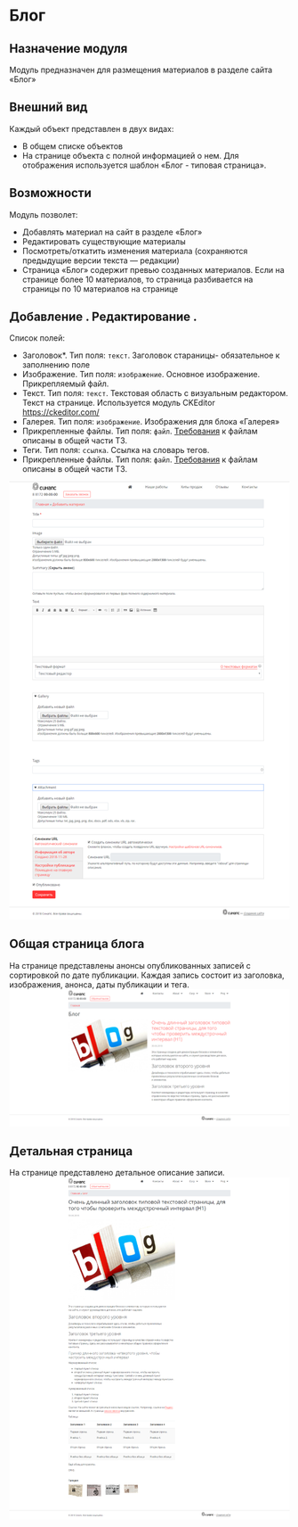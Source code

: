 # Блог
## Назначение модуля
Модуль предназначен для размещения материалов в разделе сайта «Блог»
## Внешний вид
Каждый объект представлен в двух видах:
- В общем списке объектов
- На странице объекта с полной информацией о нем. Для отображения используется шаблон «Блог - типовая страница».

## Возможности
Модуль позволет:
- Добавлять материал на сайт в разделе «Блог»
- Редактировать существующие материалы
- Посмотреть/откатить изменения материала (сохраняются предыдущие версии текста — редакции)
- Страница «Блог» содержит превью созданных материалов. Если на странице более 10 материалов, то страница разбивается на страницы по 10 материалов на странице

## Добавление . Редактирование .
Список полей:
- Заголовок*. Тип поля: `текст`. Заголовок стараницы- обязательное к заполнению поле
- Изображение. Тип поля: `изображение`. Основное изображение. Прикрепляемый файл.
- Текст. Тип поля: `текст`. Текстовая область с визуальным редактором. Текст на странице. Используется модуль CKEditor <https://ckeditor.com/>
- Галерея. Тип поля: `изображение`. Изображения для блока «Галерея»
- Прикрепленные файлы. Тип поля: `файл`. [Требования][identifier] к файлам описаны в общей части ТЗ.
- Теги. Тип поля: `ссылка`. Ссылка на словарь тегов.
- Прикрепленные файлы. Тип поля: `файл`.  [Требования][identifier] к файлам описаны в общей части ТЗ.

[identifier]: https://github.com/synapse-studio/dogovor/blob/master/tz/openTZ.md#%D0%A2%D1%80%D0%B5%D0%B1%D0%BE%D0%B2%D0%B0%D0%BD%D0%B8%D1%8F-%D0%BA-%D1%85%D1%80%D0%B0%D0%BD%D0%B5%D0%BD%D0%B8%D1%8E-%D0%B4%D0%B0%D0%BD%D0%BD%D1%8B%D1%85

<img src="https://github.com/synapse-studio/helper/blob/master/tz/blog/blog.png">

## Общая страница блога 
На странице представлены анонсы опубликованных записей с сортировкой по дате публикации.
Каждая запись состоит из заголовка, изображения, анонса, даты публикации и тега.
<img src="https://github.com/synapse-studio/helper/blob/master/tz/blog/blog_1.png">

## Детальная страница
На странице представлено детальное описание записи. 
<img src="https://github.com/synapse-studio/helper/blob/master/tz/blog/blog_2.png">








